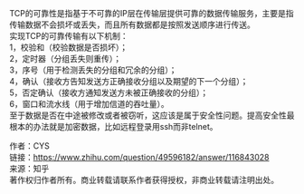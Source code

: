 TCP的可靠性是指基于不可靠的IP层在传输层提供可靠的数据传输服务，主要是指传输数据不会损坏或丢失，而且所有数据都是按照发送顺序进行传送。  
实现TCP的可靠传输有以下机制：  
1，校验和（校验数据是否损坏）；  
2，定时器（分组丢失则重传）；  
3，序号（用于检测丢失的分组和冗余的分组）；  
4，确认（接收方告知发送方正确接收分组以及期望的下一个分组）；  
5，否定确认（接收方通知发送方未被正确接收的分组）；  
6，窗口和流水线（用于增加信道的吞吐量）。  
至于数据是否在中途被修改或者被窃听，这应该是属于安全性问题。提高安全性最根本的办法就是加密数据，比如远程登录用ssh而非telnet。

作者：CYS  
链接：https://www.zhihu.com/question/49596182/answer/116843028  
来源：知乎  
著作权归作者所有。商业转载请联系作者获得授权，非商业转载请注明出处。
